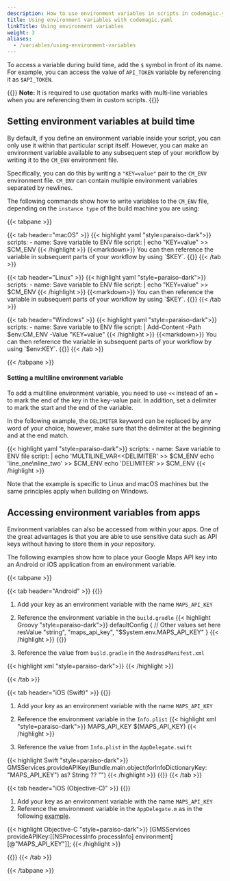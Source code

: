 ```yaml
---
description: How to use environment variables in scripts in codemagic.yaml
title: Using environment variables with codemagic.yaml
linkTitle: Using environment variables
weight: 3
aliases:
  - /variables/using-environment-variables
---
```


To access a variable during build time, add the `$` symbol in front of its name. For example, you can access the value of `API_TOKEN` variable by referencing it as `$API_TOKEN`.

{{<notebox>}}
**Note:** It is required to use quotation marks with multi-line variables when you are referencing them in custom scripts.
{{</notebox>}}


## Setting environment variables at build time

By default, if you define an environment variable inside your script, you can only use it within that particular script itself. However, you can make an environment variable available to any subsequent step of your workflow by writing it to the `CM_ENV` environment file.

Specifically, you can do this by writing a `"KEY=value"` pair to the `CM_ENV` environment file. `CM_ENV` can contain multiple environment variables separated by newlines.

The following commands show how to write variables to the `CM_ENV` file, depending on the `instance type` of the build machine you are using:

{{< tabpane >}}

{{< tab header="macOS" >}}
{{< highlight yaml "style=paraiso-dark">}}
  scripts:
    - name: Save variable to ENV file
      script: | 
        echo "KEY=value" >> $CM_ENV
{{< /highlight >}}
{{<markdown>}}
You can then reference the variable in subsequent parts of your workflow by using `$KEY`.
{{</markdown>}}
{{< /tab >}}

{{< tab header="Linux" >}}
{{< highlight yaml "style=paraiso-dark">}}
  scripts:
    - name: Save variable to ENV file
      script: | 
        echo "KEY=value" >> $CM_ENV
{{< /highlight >}}
{{<markdown>}}
You can then reference the variable in subsequent parts of your workflow by using `$KEY`.
{{</markdown>}}
{{< /tab >}}

{{< tab header="Windows" >}}
{{< highlight yaml "style=paraiso-dark">}}
  scripts:
    - name: Save variable to ENV file
      script: | 
        Add-Content -Path $env:CM_ENV -Value "KEY=value"
{{< /highlight >}}
{{<markdown>}}
You can then reference the variable in subsequent parts of your workflow by using `$env:KEY`.
{{</markdown>}}
{{< /tab >}}

{{< /tabpane >}}


#### Setting a multiline environment variable

To add a multiline environment variable, you need to use `<<` instead of an `=` to mark the end of the key in the key-value pair. In addition, set a delimiter to mark the start and the end of the variable. 

In the following example, the `DELIMITER` keyword can be replaced by any word of your choice, however, make sure that the delimiter at the beginning and at the end match.

{{< highlight yaml "style=paraiso-dark">}}
  scripts:
    - name: Save variable to ENV file
      script: | 
        echo 'MULTILINE_VAR<<DELIMITER' >> $CM_ENV
        echo 'line_one\nline_two' >> $CM_ENV
        echo 'DELIMITER' >> $CM_ENV
{{< /highlight >}}


Note that the example is specific to Linux and macOS machines but the same principles apply when building on Windows.



## Accessing environment variables from apps

Environment variables can also be accessed from within your apps. One of the great advantages is that you are able to use sensitive data such as API keys without having to store them in your repository.

The following examples show how to place your Google Maps API key into an Android or iOS application from an environment variable.

{{< tabpane >}}

{{< tab header="Android" >}}
{{<markdown>}}

1. Add your key as an environment variable with the name `MAPS_API_KEY`
2. Reference the environment variable in the `build.gradle`
{{< highlight Groovy "style=paraiso-dark">}}
defaultConfig {
    // Other values set here
    resValue "string", "maps_api_key", "$System.env.MAPS_API_KEY"
}
{{< /highlight >}}
{{</markdown>}}

3. Reference the value from `build.gradle` in the `AndroidManifest.xml`

{{< highlight xml "style=paraiso-dark">}}
<meta-data
    android:name="com.google.android.geo.API_KEY"
    android:value="@string/maps_api_key"
/>
{{< /highlight >}}

{{< /tab >}}

{{< tab header="iOS (Swift)" >}}
{{<markdown>}}
1. Add your key as an environment variable with the name `MAPS_API_KEY`
2. Reference the environment variable in the `Info.plist`
{{< highlight xml "style=paraiso-dark">}}
<key>MAPS_API_KEY</key>
<string>$(MAPS_API_KEY)</string>
{{< /highlight >}}

3. Reference the value from `Info.plist` in the `AppDelegate.swift`

{{< highlight Swift "style=paraiso-dark">}}
GMSServices.provideAPIKey(Bundle.main.object(forInfoDictionaryKey: "MAPS_API_KEY") as? String ?? "")
{{< /highlight >}}
{{</markdown>}}
{{< /tab >}}

{{< tab header="iOS (Objective-C)" >}}
{{<markdown>}}
1. Add your key as an environment variable with the name `MAPS_API_KEY`
2. Reference the environment variable in the `AppDelegate.m` as in the following [example](https://github.com/flutter/plugins/blob/master/packages/google_maps_flutter/google_maps_flutter/example/ios/Runner/AppDelegate.m).

{{< highlight Objective-C "style=paraiso-dark">}}
[GMSServices provideAPIKey:[[NSProcessInfo processInfo] environment][@"MAPS_API_KEY"]];
{{< /highlight >}}

{{</markdown>}}
{{< /tab >}}

{{< /tabpane >}}

